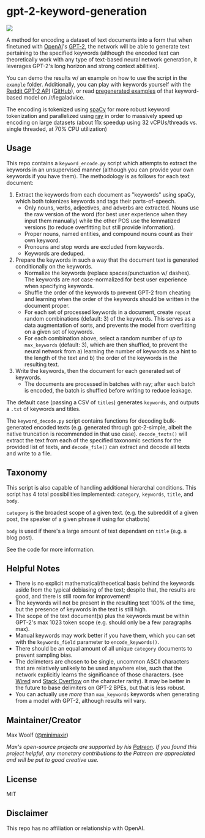 # gpt-2-keyword-generation

![](example/example_pic.png)

A method for encoding a dataset of text documents into a form that when finetuned with [OpenAI](https://openai.com)'s [GPT-2](https://openai.com/blog/better-language-models/), the network will be able to generate text pertaining to the specified keywords (although the encoded text can theoretically work with any type of text-based neural network generation, it leverages GPT-2's long horizon and strong context abilities).

You can demo the results w/ an example on how to use the script in the `example` folder. Additionally, you can play with keywords yourself with the [Reddit GPT-2 API](https://minimaxir.com/apps/gpt2-reddit/) ([GitHub](https://github.com/minimaxir/reddit-gpt-2-cloud-run)), or read [pregenerated examples](https://www.reddit.com/r/legaladviceofftopic/comments/bxi869/i_trained_an_ai_to_generate_the_ultimate/) of that keyword-based model on /r/legaladvice.

The encoding is tokenized using [spaCy](https://spacy.io) for more robust keyword tokenization and parallelized using [ray](https://github.com/ray-project/ray) in order to massively speed up encoding on large datasets (about 11x speedup using 32 vCPUs/threads vs. single threaded, at 70% CPU utilization)

## Usage

This repo contains a `keyword_encode.py` script which attempts to extract the keywords in an unsupervised manner (although you can provide your own keywords if you have them). The methodology is as follows for each text document:

1. Extract the keywords from each document as "keywords" using spaCy, which both tokenizes keywords and tags their parts-of-speech.
	* Only nouns, verbs, adjectives, and adverbs are extracted. Nouns use the raw version of the word (for best user experience when they input them manually) while the other POS use the lemmatized versions (to reduce overfitting but still provide information).
	* Proper nouns, named entities, and compound nouns count as their own keyword.
	* Pronouns and stop words are excluded from keywords.
	* Keywords are deduped.
2. Prepare the keywords in such a way that the document text is generated conditionally on the keywords.
	* Normalize the keywords (replace spaces/punctuation w/ dashes). The keywords are *not* case-normalized for best user experience when specifying keywords.
	* Shuffle the order of the keywords to prevent GPT-2 from cheating and learning when the order of the keywords should be written in the document proper.
	* For each set of processed keywords in a document, create `repeat` random combinations (default: 3) of the keywords. This serves as a data augmentation of sorts, and prevents the model from overfitting on a given set of keywords.
	* For each combination above, select a random number of *up to* `max_keywords` (default: 3), which are then shuffled, to prevent the neural network from a) learning the number of keywords as a hint to the length of the text and b) the order of the keywords in the resulting text.
3. Write the keywords, then the document for each generated set of keywords.
	* The documents are processed in batches with ray; after each batch is encoded, the batch is shuffled before writing to reduce leakage.

The default case (passing a CSV of `titles`) generates `keywords`, and outputs a `.txt` of keywords and titles.

The `keyword_decode.py` script contains functions for decoding bulk-generated encoded texts (e.g. generated through gpt-2-simple, albeit the native truncation is recommended in that use case). `decode_texts()` will extract the text from each of the specified taxonomic sections for the provided list of texts, and `decode_file()` can extract and decode all texts and write to a file.

## Taxonomy

This script is also capable of handling additional hierarchal conditions. This script has 4 total possibilities implemented:
`category`, `keywords`, `title`, and `body`.

`category` is the broadest scope of a given text. (e.g. the subreddit of a given post, the speaker of a given phrase if using for chatbots)

`body` is used if there's a large amount of text dependant on `title` (e.g. a blog post).

See the code for more information.

## Helpful Notes

* There is no explicit mathematical/theoetical basis behind the keywords aside from the typical debiasing of the text; despite that, the results are good, and there is still room for improvement!
* The keywords will not be present in the resulting text 100% of the time, but the presence of keywords in the text is still high.
* The scope of the text document(s) plus the keywords must be within GPT-2's max 1023 token scope (e.g. should only be a few paragraphs max).
* Manual keywords may work better if you have them, which you can set with the `keywords_field` parameter to `encode_keywords()`.
* There should be an equal amount of all unique `category` documents to prevent sampling bias.
* The delimeters are chosen to be single, uncommon ASCII characters that are relatively unlikely to be used anywhere else, such that the network explicitly learns the significance of those characters. (see [Wired](https://www.wired.com/2013/08/the-rarity-of-the-ampersand/) and [Stack Overflow](https://stackoverflow.com/questions/492090/least-used-delimiter-character-in-normal-text-ascii-128) on the character rarity). It may be better in the future to base delimiters on GPT-2 BPEs, but that is less robust.
* You can actually use *more* than `max_keywords` keywords when generating from a model with GPT-2, although results will vary.

## Maintainer/Creator

Max Woolf ([@minimaxir](https://minimaxir.com))

*Max's open-source projects are supported by his [Patreon](https://www.patreon.com/minimaxir). If you found this project helpful, any monetary contributions to the Patreon are appreciated and will be put to good creative use.*

## License

MIT

## Disclaimer

This repo has no affiliation or relationship with OpenAI.
